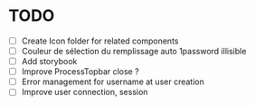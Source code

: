 # TODO

- [ ] Create Icon folder for related components
- [ ] Couleur de sélection du remplissage auto 1password illisible
- [ ] Add storybook
- [ ] Improve ProcessTopbar close ?
- [ ] Error management for username at user creation
- [ ] Improve user connection, session

